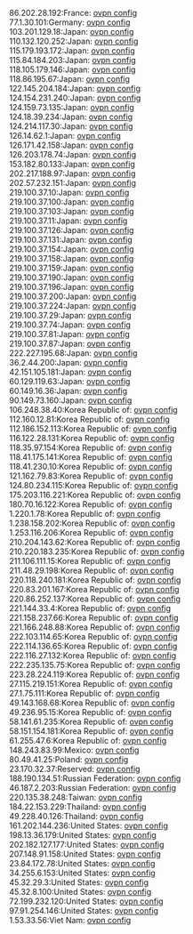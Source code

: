 86.202.28.192:France: [ovpn config](vpn/86_202_28_192.ovpn)  
77.1.30.101:Germany: [ovpn config](vpn/77_1_30_101.ovpn)  
103.201.129.18:Japan: [ovpn config](vpn/103_201_129_18.ovpn)  
110.132.120.252:Japan: [ovpn config](vpn/110_132_120_252.ovpn)  
115.179.193.172:Japan: [ovpn config](vpn/115_179_193_172.ovpn)  
115.84.184.203:Japan: [ovpn config](vpn/115_84_184_203.ovpn)  
118.105.179.146:Japan: [ovpn config](vpn/118_105_179_146.ovpn)  
118.86.195.67:Japan: [ovpn config](vpn/118_86_195_67.ovpn)  
122.145.204.184:Japan: [ovpn config](vpn/122_145_204_184.ovpn)  
124.154.231.240:Japan: [ovpn config](vpn/124_154_231_240.ovpn)  
124.159.73.135:Japan: [ovpn config](vpn/124_159_73_135.ovpn)  
124.18.39.234:Japan: [ovpn config](vpn/124_18_39_234.ovpn)  
124.214.117.30:Japan: [ovpn config](vpn/124_214_117_30.ovpn)  
126.14.62.1:Japan: [ovpn config](vpn/126_14_62_1.ovpn)  
126.171.42.158:Japan: [ovpn config](vpn/126_171_42_158.ovpn)  
126.203.178.74:Japan: [ovpn config](vpn/126_203_178_74.ovpn)  
153.182.80.133:Japan: [ovpn config](vpn/153_182_80_133.ovpn)  
202.217.188.97:Japan: [ovpn config](vpn/202_217_188_97.ovpn)  
202.57.232.151:Japan: [ovpn config](vpn/202_57_232_151.ovpn)  
219.100.37.10:Japan: [ovpn config](vpn/219_100_37_10.ovpn)  
219.100.37.100:Japan: [ovpn config](vpn/219_100_37_100.ovpn)  
219.100.37.103:Japan: [ovpn config](vpn/219_100_37_103.ovpn)  
219.100.37.11:Japan: [ovpn config](vpn/219_100_37_11.ovpn)  
219.100.37.126:Japan: [ovpn config](vpn/219_100_37_126.ovpn)  
219.100.37.131:Japan: [ovpn config](vpn/219_100_37_131.ovpn)  
219.100.37.154:Japan: [ovpn config](vpn/219_100_37_154.ovpn)  
219.100.37.158:Japan: [ovpn config](vpn/219_100_37_158.ovpn)  
219.100.37.159:Japan: [ovpn config](vpn/219_100_37_159.ovpn)  
219.100.37.190:Japan: [ovpn config](vpn/219_100_37_190.ovpn)  
219.100.37.196:Japan: [ovpn config](vpn/219_100_37_196.ovpn)  
219.100.37.200:Japan: [ovpn config](vpn/219_100_37_200.ovpn)  
219.100.37.224:Japan: [ovpn config](vpn/219_100_37_224.ovpn)  
219.100.37.29:Japan: [ovpn config](vpn/219_100_37_29.ovpn)  
219.100.37.74:Japan: [ovpn config](vpn/219_100_37_74.ovpn)  
219.100.37.81:Japan: [ovpn config](vpn/219_100_37_81.ovpn)  
219.100.37.87:Japan: [ovpn config](vpn/219_100_37_87.ovpn)  
222.227.195.68:Japan: [ovpn config](vpn/222_227_195_68.ovpn)  
36.2.44.200:Japan: [ovpn config](vpn/36_2_44_200.ovpn)  
42.151.105.181:Japan: [ovpn config](vpn/42_151_105_181.ovpn)  
60.129.119.63:Japan: [ovpn config](vpn/60_129_119_63.ovpn)  
60.149.16.36:Japan: [ovpn config](vpn/60_149_16_36.ovpn)  
90.149.73.160:Japan: [ovpn config](vpn/90_149_73_160.ovpn)  
106.248.38.40:Korea Republic of: [ovpn config](vpn/106_248_38_40.ovpn)  
112.160.12.81:Korea Republic of: [ovpn config](vpn/112_160_12_81.ovpn)  
112.186.152.113:Korea Republic of: [ovpn config](vpn/112_186_152_113.ovpn)  
116.122.28.131:Korea Republic of: [ovpn config](vpn/116_122_28_131.ovpn)  
118.35.97.154:Korea Republic of: [ovpn config](vpn/118_35_97_154.ovpn)  
118.41.175.141:Korea Republic of: [ovpn config](vpn/118_41_175_141.ovpn)  
118.41.230.10:Korea Republic of: [ovpn config](vpn/118_41_230_10.ovpn)  
121.162.79.83:Korea Republic of: [ovpn config](vpn/121_162_79_83.ovpn)  
124.80.234.115:Korea Republic of: [ovpn config](vpn/124_80_234_115.ovpn)  
175.203.116.221:Korea Republic of: [ovpn config](vpn/175_203_116_221.ovpn)  
180.70.16.122:Korea Republic of: [ovpn config](vpn/180_70_16_122.ovpn)  
1.220.1.78:Korea Republic of: [ovpn config](vpn/1_220_1_78.ovpn)  
1.238.158.202:Korea Republic of: [ovpn config](vpn/1_238_158_202.ovpn)  
1.253.116.206:Korea Republic of: [ovpn config](vpn/1_253_116_206.ovpn)  
210.204.143.62:Korea Republic of: [ovpn config](vpn/210_204_143_62.ovpn)  
210.220.183.235:Korea Republic of: [ovpn config](vpn/210_220_183_235.ovpn)  
211.106.111.15:Korea Republic of: [ovpn config](vpn/211_106_111_15.ovpn)  
211.48.29.198:Korea Republic of: [ovpn config](vpn/211_48_29_198.ovpn)  
220.118.240.181:Korea Republic of: [ovpn config](vpn/220_118_240_181.ovpn)  
220.83.201.167:Korea Republic of: [ovpn config](vpn/220_83_201_167.ovpn)  
220.86.252.137:Korea Republic of: [ovpn config](vpn/220_86_252_137.ovpn)  
221.144.33.4:Korea Republic of: [ovpn config](vpn/221_144_33_4.ovpn)  
221.158.237.66:Korea Republic of: [ovpn config](vpn/221_158_237_66.ovpn)  
221.166.248.88:Korea Republic of: [ovpn config](vpn/221_166_248_88.ovpn)  
222.103.114.65:Korea Republic of: [ovpn config](vpn/222_103_114_65.ovpn)  
222.114.136.65:Korea Republic of: [ovpn config](vpn/222_114_136_65.ovpn)  
222.116.27.132:Korea Republic of: [ovpn config](vpn/222_116_27_132.ovpn)  
222.235.135.75:Korea Republic of: [ovpn config](vpn/222_235_135_75.ovpn)  
223.28.224.119:Korea Republic of: [ovpn config](vpn/223_28_224_119.ovpn)  
27.115.219.151:Korea Republic of: [ovpn config](vpn/27_115_219_151.ovpn)  
27.1.75.111:Korea Republic of: [ovpn config](vpn/27_1_75_111.ovpn)  
49.143.168.68:Korea Republic of: [ovpn config](vpn/49_143_168_68.ovpn)  
49.236.95.15:Korea Republic of: [ovpn config](vpn/49_236_95_15.ovpn)  
58.141.61.235:Korea Republic of: [ovpn config](vpn/58_141_61_235.ovpn)  
58.151.154.181:Korea Republic of: [ovpn config](vpn/58_151_154_181.ovpn)  
61.255.47.6:Korea Republic of: [ovpn config](vpn/61_255_47_6.ovpn)  
148.243.83.99:Mexico: [ovpn config](vpn/148_243_83_99.ovpn)  
80.49.41.25:Poland: [ovpn config](vpn/80_49_41_25.ovpn)  
23.170.32.37:Reserved: [ovpn config](vpn/23_170_32_37.ovpn)  
188.190.134.51:Russian Federation: [ovpn config](vpn/188_190_134_51.ovpn)  
46.187.2.203:Russian Federation: [ovpn config](vpn/46_187_2_203.ovpn)  
220.135.38.248:Taiwan: [ovpn config](vpn/220_135_38_248.ovpn)  
184.22.153.229:Thailand: [ovpn config](vpn/184_22_153_229.ovpn)  
49.228.40.126:Thailand: [ovpn config](vpn/49_228_40_126.ovpn)  
161.202.144.236:United States: [ovpn config](vpn/161_202_144_236.ovpn)  
198.13.36.179:United States: [ovpn config](vpn/198_13_36_179.ovpn)  
202.182.127.177:United States: [ovpn config](vpn/202_182_127_177.ovpn)  
207.148.91.158:United States: [ovpn config](vpn/207_148_91_158.ovpn)  
23.84.172.78:United States: [ovpn config](vpn/23_84_172_78.ovpn)  
34.255.6.153:United States: [ovpn config](vpn/34_255_6_153.ovpn)  
45.32.29.3:United States: [ovpn config](vpn/45_32_29_3.ovpn)  
45.32.8.100:United States: [ovpn config](vpn/45_32_8_100.ovpn)  
72.199.232.120:United States: [ovpn config](vpn/72_199_232_120.ovpn)  
97.91.254.146:United States: [ovpn config](vpn/97_91_254_146.ovpn)  
1.53.33.56:Viet Nam: [ovpn config](vpn/1_53_33_56.ovpn)  
